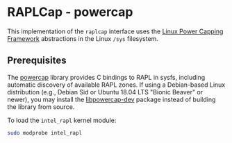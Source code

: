 # RAPLCap - powercap

This implementation of the `raplcap` interface uses the [Linux Power Capping Framework](https://www.kernel.org/doc/Documentation/power/powercap/powercap.txt) abstractions in the Linux `/sys` filesystem.

## Prerequisites

The [powercap](https://github.com/powercap/powercap) library provides C bindings to RAPL in sysfs, including automatic discovery of available RAPL zones.
If using a Debian-based Linux distribution (e.g., Debian Sid or Ubuntu 18.04 LTS "Bionic Beaver" or newer), you may install the [libpowercap-dev](apt:libpowercap-dev) package instead of building the library from source.

To load the `intel_rapl` kernel module:

```sh
sudo modprobe intel_rapl
```
